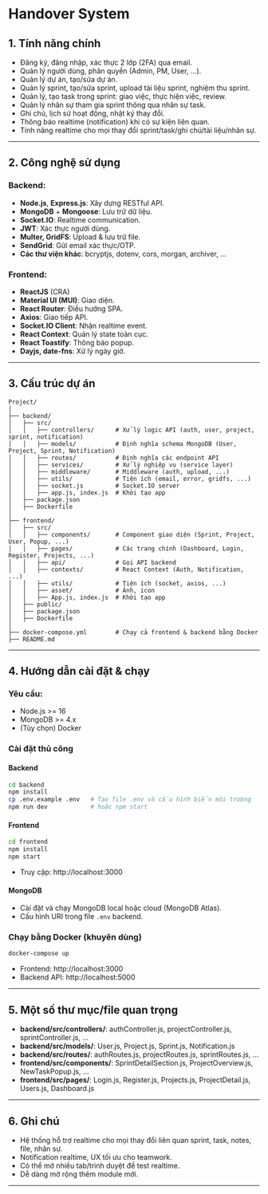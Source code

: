 # Handover System

## 1. Tính năng chính

- Đăng ký, đăng nhập, xác thực 2 lớp (2FA) qua email.
- Quản lý người dùng, phân quyền (Admin, PM, User, ...).
- Quản lý dự án, tạo/sửa dự án.
- Quản lý sprint, tạo/sửa sprint, upload tài liệu sprint, nghiệm thu sprint.
- Quản lý, tạo task trong sprint: giao việc, thực hiện việc, review.
- Quản lý nhân sự tham gia sprint thông qua nhân sự task.
- Ghi chú, lịch sử hoạt động, nhật ký thay đổi.
- Thông báo realtime (notification) khi có sự kiện liên quan.
- Tính năng realtime cho mọi thay đổi sprint/task/ghi chú/tài liệu/nhân sự.

---

## 2. Công nghệ sử dụng

### Backend:
- **Node.js**, **Express.js**: Xây dựng RESTful API.
- **MongoDB** + **Mongoose**: Lưu trữ dữ liệu.
- **Socket.IO**: Realtime communication.
- **JWT**: Xác thực người dùng.
- **Multer, GridFS**: Upload & lưu trữ file.
- **SendGrid**: Gửi email xác thực/OTP.
- **Các thư viện khác**: bcryptjs, dotenv, cors, morgan, archiver, ...

### Frontend:
- **ReactJS** (CRA)
- **Material UI (MUI)**: Giao diện.
- **React Router**: Điều hướng SPA.
- **Axios**: Giao tiếp API.
- **Socket.IO Client**: Nhận realtime event.
- **React Context**: Quản lý state toàn cục.
- **React Toastify**: Thông báo popup.
- **Dayjs, date-fns**: Xử lý ngày giờ.

---

## 3. Cấu trúc dự án

```
Project/
│
├── backend/
│   ├── src/
│   │   ├── controllers/      # Xử lý logic API (auth, user, project, sprint, notification)
│   │   ├── models/           # Định nghĩa schema MongoDB (User, Project, Sprint, Notification)
│   │   ├── routes/           # Định nghĩa các endpoint API
│   │   ├── services/         # Xử lý nghiệp vụ (service layer)
│   │   ├── middleware/       # Middleware (auth, upload, ...)
│   │   ├── utils/            # Tiện ích (email, error, gridfs, ...)
│   │   ├── socket.js         # Socket.IO server
│   │   ├── app.js, index.js  # Khởi tạo app
│   ├── package.json
│   ├── Dockerfile
│
├── frontend/
│   ├── src/
│   │   ├── components/       # Component giao diện (Sprint, Project, User, Popup, ...)
│   │   ├── pages/            # Các trang chính (Dashboard, Login, Register, Projects, ...)
│   │   ├── api/              # Gọi API backend
│   │   ├── contexts/         # React Context (Auth, Notification, ...)
│   │   ├── utils/            # Tiện ích (socket, axios, ...)
│   │   ├── asset/            # Ảnh, icon
│   │   ├── App.js, index.js  # Khởi tạo app
│   ├── public/
│   ├── package.json
│   ├── Dockerfile
│
├── docker-compose.yml        # Chạy cả frontend & backend bằng Docker
├── README.md
```

---

## 4. Hướng dẫn cài đặt & chạy

### Yêu cầu:
- Node.js >= 16
- MongoDB >= 4.x
- (Tùy chọn) Docker

### Cài đặt thủ công

#### Backend
```bash
cd backend
npm install
cp .env.example .env   # Tạo file .env và cấu hình biến môi trường
npm run dev            # hoặc npm start
```

#### Frontend
```bash
cd frontend
npm install
npm start
```
- Truy cập: http://localhost:3000

#### MongoDB
- Cài đặt và chạy MongoDB local hoặc cloud (MongoDB Atlas).
- Cấu hình URI trong file `.env` backend.

### Chạy bằng Docker (khuyên dùng)
```bash
docker-compose up
```
- Frontend: http://localhost:3000
- Backend API: http://localhost:5000

---

## 5. Một số thư mục/file quan trọng

- **backend/src/controllers/**: authController.js, projectController.js, sprintController.js, ...
- **backend/src/models/**: User.js, Project.js, Sprint.js, Notification.js
- **backend/src/routes/**: authRoutes.js, projectRoutes.js, sprintRoutes.js, ...
- **frontend/src/components/**: SprintDetailSection.js, ProjectOverview.js, NewTaskPopup.js, ...
- **frontend/src/pages/**: Login.js, Register.js, Projects.js, ProjectDetail.js, Users.js, Dashboard.js

---

## 6. Ghi chú

- Hệ thống hỗ trợ realtime cho mọi thay đổi liên quan sprint, task, notes, file, nhân sự.
- Notification realtime, UX tối ưu cho teamwork.
- Có thể mở nhiều tab/trình duyệt để test realtime.
- Dễ dàng mở rộng thêm module mới.

---